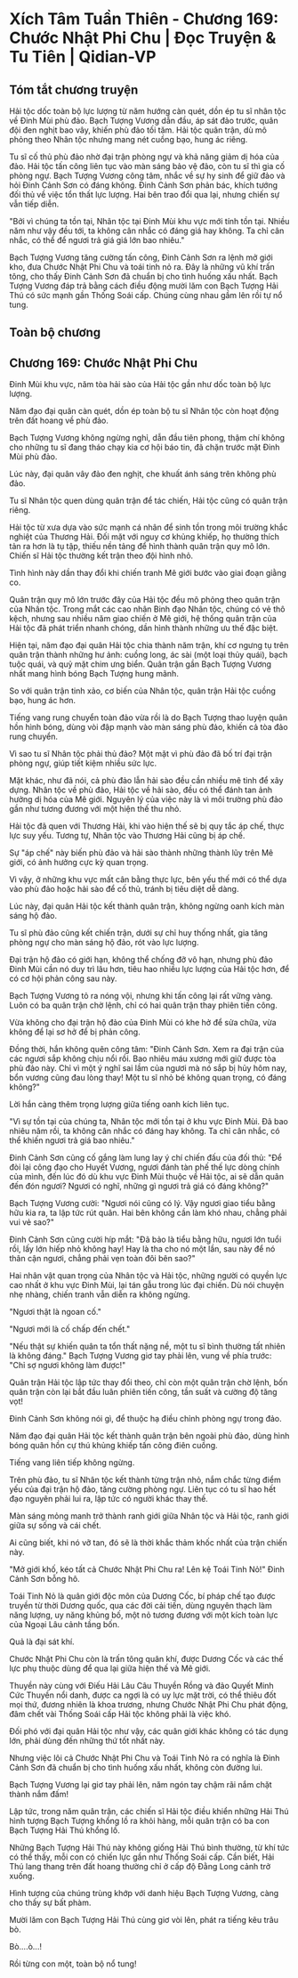 # Xích Tâm Tuần Thiên - Chương 169: Chước Nhật Phi Chu | Đọc Truyện & Tu Tiên | Qidian-VP



## Tóm tắt chương truyện

Hải tộc dốc toàn bộ lực lượng từ năm hướng càn quét, dồn ép tu sĩ nhân tộc về Đinh Mùi phù đảo. Bạch Tượng Vương dẫn đầu, áp sát đảo trước, quân đội đen nghịt bao vây, khiến phù đảo tối tăm. Hải tộc quân trận, dù mô phỏng theo Nhân tộc nhưng mang nét cuồng bạo, hung ác riêng.

Tu sĩ cố thủ phù đảo nhờ đại trận phòng ngự và khả năng giảm dị hóa của đảo. Hải tộc tấn công liên tục vào màn sáng bảo vệ đảo, còn tu sĩ thì gia cố phòng ngự. Bạch Tượng Vương công tâm, nhắc về sự hy sinh để giữ đảo và hỏi Đinh Cảnh Sơn có đáng không. Đinh Cảnh Sơn phản bác, khích tướng đối thủ về việc tổn thất lực lượng. Hai bên trao đổi qua lại, nhưng chiến sự vẫn tiếp diễn.

"Bởi vì chúng ta tồn tại, Nhân tộc tại Đinh Mùi khu vực mới tính tồn tại. Nhiều năm như vậy đều tới, ta không cân nhắc có đáng giá hay không. Ta chỉ cân nhắc, có thể để ngươi trả giá giá lớn bao nhiêu."

Bạch Tượng Vương tăng cường tấn công, Đinh Cảnh Sơn ra lệnh mở giới kho, đưa Chước Nhật Phi Chu và toái tinh nỏ ra. Đây là những vũ khí trấn tông, cho thấy Đinh Cảnh Sơn đã chuẩn bị cho tình huống xấu nhất. Bạch Tượng Vương đáp trả bằng cách điều động mười lăm con Bạch Tượng Hải Thú có sức mạnh gần Thống Soái cấp. Chúng cùng nhau gầm lên rồi tự nổ tung.


## Toàn bộ chương

## Chương 169: Chước Nhật Phi Chu

Đinh Mùi khu vực, năm tòa hải sào của Hải tộc gần như dốc toàn bộ lực lượng.

Năm đạo đại quân càn quét, dồn ép toàn bộ tu sĩ Nhân tộc còn hoạt động trên đất hoang về phù đảo.

Bạch Tượng Vương không ngừng nghỉ, dẫn đầu tiên phong, thậm chí không cho những tu sĩ đang tháo chạy kia cơ hội báo tin, đã chặn trước mặt Đinh Mùi phù đảo.

Lúc này, đại quân vây đảo đen nghịt, che khuất ánh sáng trên không phù đảo.

Tu sĩ Nhân tộc quen dùng quân trận để tác chiến, Hải tộc cũng có quân trận riêng.

Hải tộc từ xưa dựa vào sức mạnh cá nhân để sinh tồn trong môi trường khắc nghiệt của Thương Hải. Đối mặt với nguy cơ khủng khiếp, họ thường thích tản ra hơn là tụ tập, thiếu nền tảng để hình thành quân trận quy mô lớn. Chiến sĩ Hải tộc thường kết trận theo đội hình nhỏ.

Tình hình này dần thay đổi khi chiến tranh Mê giới bước vào giai đoạn giằng co.

Quân trận quy mô lớn trước đây của Hải tộc đều mô phỏng theo quân trận của Nhân tộc. Trong mắt các cao nhân Binh đạo Nhân tộc, chúng có vẻ thô kệch, nhưng sau nhiều năm giao chiến ở Mê giới, hệ thống quân trận của Hải tộc đã phát triển nhanh chóng, dần hình thành những ưu thế đặc biệt.

Hiện tại, năm đạo đại quân Hải tộc chia thành năm trận, khí cơ ngưng tụ trên quân trận thành những hư ảnh: cuồng long, ác sài (một loại thủy quái), bạch tuộc quái, và quỷ mặt chim ưng biển. Quân trận gần Bạch Tượng Vương nhất mang hình bóng Bạch Tượng hung mãnh.

So với quân trận tinh xảo, cơ biến của Nhân tộc, quân trận Hải tộc cuồng bạo, hung ác hơn.

Tiếng vang rung chuyển toàn đảo vừa rồi là do Bạch Tượng thao luyện quân hồn hình bóng, dùng vòi đập mạnh vào màn sáng phù đảo, khiến cả tòa đảo rung chuyển.

Vì sao tu sĩ Nhân tộc phải thủ đảo? Một mặt vì phù đảo đã bố trí đại trận phòng ngự, giúp tiết kiệm nhiều sức lực.

Mặt khác, như đã nói, cả phù đảo lẫn hải sào đều cần nhiều mê tinh để xây dựng. Nhân tộc về phù đảo, Hải tộc về hải sào, đều có thể đánh tan ảnh hưởng dị hóa của Mê giới. Nguyên lý của việc này là vì môi trường phù đảo gần như tương đương với một hiện thế thu nhỏ.

Hải tộc đã quen với Thương Hải, khi vào hiện thế sẽ bị quy tắc áp chế, thực lực suy yếu. Tương tự, Nhân tộc vào Thương Hải cũng bị áp chế.

Sự "áp chế" này biến phù đảo và hải sào thành những thành lũy trên Mê giới, có ảnh hưởng cực kỳ quan trọng.

Vì vậy, ở những khu vực mất cân bằng thực lực, bên yếu thế mới có thể dựa vào phù đảo hoặc hải sào để cố thủ, tránh bị tiêu diệt dễ dàng.

Lúc này, đại quân Hải tộc kết thành quân trận, không ngừng oanh kích màn sáng hộ đảo.

Tu sĩ phù đảo cũng kết chiến trận, dưới sự chỉ huy thống nhất, gia tăng phòng ngự cho màn sáng hộ đảo, rót vào lực lượng.

Đại trận hộ đảo có giới hạn, không thể chống đỡ vô hạn, nhưng phù đảo Đinh Mùi cần nó duy trì lâu hơn, tiêu hao nhiều lực lượng của Hải tộc hơn, để có cơ hội phản công sau này.

Bạch Tượng Vương tỏ ra nóng vội, nhưng khi tấn công lại rất vững vàng. Luôn có ba quân trận chờ lệnh, chỉ có hai quân trận thay phiên tiến công.

Vừa không cho đại trận hộ đảo của Đinh Mùi có khe hở để sửa chữa, vừa không để lại sơ hở để bị phản công.

Đồng thời, hắn không quên công tâm: "Đinh Cảnh Sơn. Xem ra đại trận của các ngươi sắp không chịu nổi rồi. Bao nhiêu máu xương mới giữ được tòa phù đảo này. Chỉ vì một ý nghĩ sai lầm của ngươi mà nó sắp bị hủy hôm nay, bổn vương cũng đau lòng thay! Một tu sĩ nhỏ bé không quan trọng, có đáng không?"

Lời hắn càng thêm trọng lượng giữa tiếng oanh kích liên tục.

"Vì sự tồn tại của chúng ta, Nhân tộc mới tồn tại ở khu vực Đinh Mùi. Đã bao nhiêu năm rồi, ta không cân nhắc có đáng hay không. Ta chỉ cân nhắc, có thể khiến ngươi trả giá bao nhiêu."

Đinh Cảnh Sơn cũng cố gắng làm lung lay ý chí chiến đấu của đối thủ: "Để đòi lại công đạo cho Huyết Vương, ngươi đánh tàn phế thế lực dòng chính của mình, đến lúc đó dù khu vực Đinh Mùi thuộc về Hải tộc, ai sẽ dẫn quân đến đón ngươi? Ngươi có nghĩ, những gì ngươi trả giá có đáng không?"

Bạch Tượng Vương cười: "Ngươi nói cũng có lý. Vậy ngươi giao tiểu bằng hữu kia ra, ta lập tức rút quân. Hai bên không cần làm khó nhau, chẳng phải vui vẻ sao?"

Đinh Cảnh Sơn cũng cười híp mắt: "Đã bảo là tiểu bằng hữu, ngươi lớn tuổi rồi, lấy lớn hiếp nhỏ không hay! Hay là tha cho nó một lần, sau này để nó thân cận ngươi, chẳng phải vẹn toàn đôi bên sao?"

Hai nhân vật quan trọng của Nhân tộc và Hải tộc, những người có quyền lực cao nhất ở khu vực Đinh Mùi, lại tán gẫu trong lúc đại chiến. Dù nói chuyện nhẹ nhàng, chiến tranh vẫn diễn ra không ngừng.

"Ngươi thật là ngoan cố."

"Ngươi mới là cố chấp đến chết."

"Nếu thật sự khiến quân ta tổn thất nặng nề, một tu sĩ bình thường tất nhiên là không đáng." Bạch Tượng Vương giơ tay phải lên, vung về phía trước: "Chỉ sợ ngươi không làm được!"

Quân trận Hải tộc lập tức thay đổi theo, chỉ còn một quân trận chờ lệnh, bốn quân trận còn lại bắt đầu luân phiên tiến công, tần suất và cường độ tăng vọt!

Đinh Cảnh Sơn không nói gì, để thuộc hạ điều chỉnh phòng ngự trong đảo.

Năm đạo đại quân Hải tộc kết thành quân trận bên ngoài phù đảo, dùng hình bóng quân hồn cự thú khủng khiếp tấn công điên cuồng.

Tiếng vang liên tiếp không ngừng.

Trên phù đảo, tu sĩ Nhân tộc kết thành từng trận nhỏ, nắm chắc từng điểm yếu của đại trận hộ đảo, tăng cường phòng ngự. Liên tục có tu sĩ hao hết đạo nguyên phải lui ra, lập tức có người khác thay thế.

Màn sáng mỏng manh trở thành ranh giới giữa Nhân tộc và Hải tộc, ranh giới giữa sự sống và cái chết.

Ai cũng biết, khi nó vỡ tan, đó sẽ là thời khắc thảm khốc nhất của trận chiến này.

"Mở giới khố, kéo tất cả Chước Nhật Phi Chu ra! Lên kệ Toái Tinh Nỏ!" Đinh Cảnh Sơn bỗng hô.

Toái Tinh Nỏ là quân giới độc môn của Dương Cốc, bí pháp chế tạo được truyền từ thời Dương quốc, qua các đời cải tiến, dùng nguyên thạch làm năng lượng, uy năng khủng bố, một nỏ tương đương với một kích toàn lực của Ngoại Lâu cảnh tầng bốn.

Quả là đại sát khí.

Chước Nhật Phi Chu còn là trấn tông quân khí, được Dương Cốc và các thế lực phụ thuộc dùng để qua lại giữa hiện thế và Mê giới.

Thuyền này cùng với Điếu Hải Lâu Câu Thuyền Rồng và đảo Quyết Minh Cức Thuyền nổi danh, được ca ngợi là có uy lực mặt trời, có thể thiêu đốt mọi thứ, đương nhiên là khoa trương, nhưng Chước Nhật Phi Chu phát động, đâm chết vài Thống Soái cấp Hải tộc không phải là việc khó.

Đối phó với đại quân Hải tộc như vậy, các quân giới khác không có tác dụng lớn, phải dùng đến những thứ tốt nhất này.

Nhưng việc lôi cả Chước Nhật Phi Chu và Toái Tinh Nỏ ra có nghĩa là Đinh Cảnh Sơn đã chuẩn bị cho tình huống xấu nhất, không còn đường lui.

Bạch Tượng Vương lại giơ tay phải lên, năm ngón tay chậm rãi nắm chặt thành nắm đấm!

Lập tức, trong năm quân trận, các chiến sĩ Hải tộc điều khiển những Hải Thú hình tượng Bạch Tượng khổng lồ ra khỏi hàng, mỗi quân trận có ba con Bạch Tượng Hải Thú khổng lồ.

Những Bạch Tượng Hải Thú này không giống Hải Thú bình thường, từ khí tức có thể thấy, mỗi con có chiến lực gần như Thống Soái cấp. Cần biết, Hải Thú lang thang trên đất hoang thường chỉ ở cấp độ Đằng Long cảnh trở xuống.

Hình tượng của chúng trùng khớp với danh hiệu Bạch Tượng Vương, càng cho thấy sự bất phàm.

Mười lăm con Bạch Tượng Hải Thú cùng giơ vòi lên, phát ra tiếng kêu trâu bò.

Bò....ò...!

Rồi từng con một, toàn bộ nổ tung!